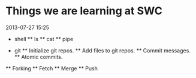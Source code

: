 Things we are learning at SWC
=============================
2013-07-27 15:25

* shell
** ls
** cat
** pipe

* git
** Initialize git repos.
** Add files to git repos.
** Commit messages.
** Atomic commits.

** Forking
** Fetch
** Merge
** Push
